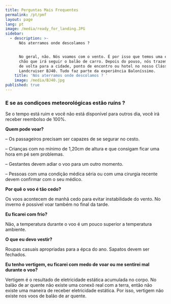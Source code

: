 ```yaml
---
title: Perguntas Mais Frequentes
permalink: /pt/pmf
layout: page
lang: pt
image: /media/ready_for_landing.JPG
sidebar:
  - description: >-
      Nós aterramos onde descolamos ? 


      No geral, não. Nós voamos com o vento. É por isso que temos uma equipa no
      chão que irá seguir o balão de carro. Depois do pouso, nós trazemos todos
      de volta para a cidade, ponto de encontro ou hotel no nosso Clássico
      Landcruiser BJ40. Tudo faz parte da experiência Baloníssimo.
    title: 'Nós aterramos onde descolamos ? '
    image: /media/BJ40.jpg
published: true
---
```

### E se as condiçoes meteorológicas estão ruíns ?

Se o tempo está ruim e você não está disponível para outros dia, você irá receber reembolso de 100%.

**Quem pode voar?**

– Os passageiros precisam ser capazes de se segurar no cesto.

– Crianças com no mínimo de 1,20cm de altura e que consigam ficar uma hora em pé sem problemas.

– Gestantes devem adiar o voo para um outro momento.

– Pessoas com uma condição médica séria ou com uma cirurgia recente devem confirmar com o seu médico.

**Por quê o voo é tão cedo?**

Os voos acontecem de manhã cedo para evitar instabilidade do vento. No inverno é possivel voar também no final da tarde.

**Eu ficarei com frio?**

Não, a temperatura durante o voo é um pouco superior a temperatura ambiente.

**O que eu devo vestir?**

Roupas casuais apropriadas para a épca do ano. Sapatos devem ser fechados.

**Eu tenho vertigem, eu ficarei com medo de voar ou me sentirei mal durante o voo?**

Vertigem é o resultado de eletricidade estática acumulada no corpo. No balão de ar quente não existe uma conexõ real com a terra, então não existe uma maneira de receber eletricidade estática. Por isso, vertigem não existe nos voos de balão de ar quente.

